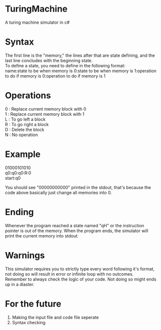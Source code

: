 # TuringMachine
A turing machine simulator in c#
# Syntax
The first line is the "memory," the lines after that are state defining, and the last line concludes with the beginning state.<br />
To define a state, you need to define in the following format:<br />
name:state to be when memory is 0:state to be when memory is 1:operation to do if memory is 0:operation to do if memory is 1
# Operations
0 : Replace current memory block with 0 <br />
1 : Replace current memory block with 1 <br />
L : To go left a block<br />
R : To go right a block<br />
D : Delete the block<br />
N : No operation<br />
# Example
01000101010<br />
q0:q0:q0:R:0<br />
start:q0<br />

You should see "00000000000" printed in the stdout, that's because the code above basically just change all memories into 0.
# Ending
Whenever the program reached a state named "qH" or the instruction pointer is out of the memory. When the program ends, the simulator will print the current memory into stdout.
# Warnings
This simulator requires you to strictly type every word following it's format, not doing so will result in error or infinite loop with no outcomes.<br />
Remember to always check the logic of your code. Not doing so might ends up in a diaster.
# For the future
1. Making the input file and code file seperate
2. Syntax checking
